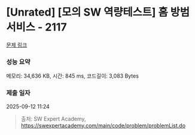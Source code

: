 # [Unrated] [모의 SW 역량테스트] 홈 방범 서비스 - 2117 

[문제 링크](https://swexpertacademy.com/main/code/problem/problemDetail.do?contestProbId=AV5V61LqAf8DFAWu) 

### 성능 요약

메모리: 34,636 KB, 시간: 845 ms, 코드길이: 3,083 Bytes

### 제출 일자

2025-09-12 11:24



> 출처: SW Expert Academy, https://swexpertacademy.com/main/code/problem/problemList.do